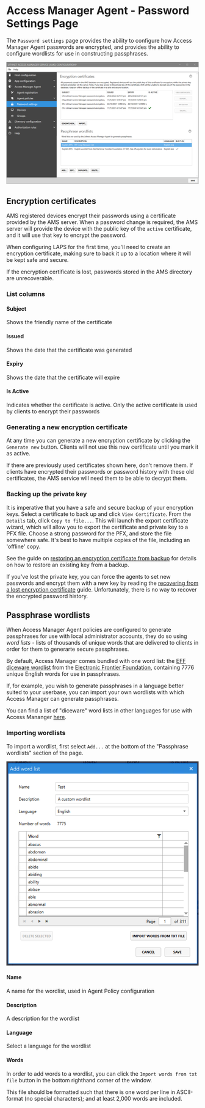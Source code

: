# Access Manager Agent - Password Settings Page

The `Password settings` page provides the ability to configure how Access Manager Agent passwords are encrypted, and provides the ability to configure wordlists for use in constructing passphrases.

![](../../images/ui-page-access-manager-agent-password-settings.png)

## Encryption certificates

AMS registered devices encrypt their passwords using a certificate provided by the AMS server. When a password change is required, the AMS server will provide the device with the public key of the `active` certificate, and it will use that key to encrypt the password.

When configuring LAPS for the first time, you'll need to create an encryption certificate, making sure to back it up to a location where it will be kept safe and secure.

If the encryption certificate is lost, passwords stored in the AMS directory are unrecoverable.

### List columns

#### Subject

Shows the friendly name of the certificate

#### Issued

Shows the date that the certificate was generated

#### Expiry

Shows the date that the certificate will expire

#### Is Active

Indicates whether the certificate is active. Only the active certificate is used by clients to encrypt their passwords

### Generating a new encryption certificate

At any time you can generate a new encryption certificate by clicking the `Generate new` button. Clients will not use this new certificate until you mark it as active.

If there are previously used certificates shown here, don't remove them. If clients have encrypted their passwords or password history with these old certificates, the AMS service will need them to be able to decrypt them.

### Backing up the private key

It is imperative that you have a safe and secure backup of your encryption keys. Select a certificate to back up and click `View Certificate`. From the `Details` tab, click `Copy to file...`. This will launch the export certificate wizard, which will allow you to export the certificate and private key to a PFX file. Choose a strong password for the PFX, and store the file somewhere safe. It's best to have multiple copies of the file, including an 'offline' copy.

See the guide on [restoring an encryption certificate from backup](../advanced-help-topics/backup-and-restore.md) for details on how to restore an existing key from a backup.

If you've lost the private key, you can force the agents to set new passwords and encrypt them with a new key by reading the [recovering from a lost encryption certificate](../advanced-help-topics/recovering-from-a-lost-encryption-certificate.md) guide. Unfortunately, there is no way to recover the encrypted password history.

## Passphrase wordlists

When Access Manager Agent policies are configured to generate passphrases for use with local administrator accounts, they do so using *word lists* - lists of thousands of unique words that are delivered to clients in order for them to generarte secure passphrases.

By default, Access Manager comes bundled with one word list: the [EFF diceware wordlist](https://www.eff.org/files/2016/07/18/eff_large_wordlist.txt) from the [Electronic Frontier Foundation](https://www.eff.org/dice), containing 7776 unique English words for use in passphrases.

If, for example, you wish to generate passphrases in a language better suited to your userbase, you can import your own wordlists with which Access Manager can generate passphrases.

You can find a list of "diceware" word lists in other languages for use with Access Mananger [here](https://theworld.com/~reinhold/diceware.html#Diceware%20in%20Other%20Languages|outline).

### Importing wordlists

To import a wordlist, first select `Add...` at the bottom of the "Passphrase wordlists" section of the page.

![](../../images/ui-page-access-manager-agent-password-settings-wordlist.png)

#### Name

A name for the wordlist, used in Agent Policy configuration

#### Description

A description for the wordlist

#### Language

Select a language for the wordlist

#### Words

In order to add words to a wordlist, you can click the `Import words from txt file` button in the bottom righthand corner of the window.

This file should be formatted such that there is one word per line in ASCII-format (no special characters); and at least 2,000 words are included.